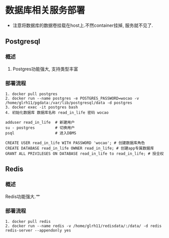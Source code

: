 # 数据库相关服务部署

* 注意将数据库的数据卷挂载在host上.不然container挂掉, 服务就不见了.

## Postgresql

### 概述

1. Postgres功能强大, 支持类型丰富

### 部署流程

```
1. docker pull postgres
2. docker run --name postgres -e POSTGRES_PASSWORD=wocao -v /home/glrh11/pgdata:/var/lib/postgresql/data -d postgres
3. docker exec -it postgres bash
4. 初始化数据库 数据库名称 read_in_life 密码 wocao 

adduser read_in_life  # 新建用户
su - postgres         # 切换用户
psql                  # 进入DBMS

CREATE USER read_in_life WITH PASSWORD 'wocao'; # 创建数据库角色
CREATE DATABASE read_in_life OWNER read_in_life; # 创建app专属数据库
GRANT ALL PRIVILEGES ON DATABASE read_in_life to read_in_life; # 授全权
```

## Redis

### 概述

Redis功能强大.艹

### 部署流程

```
1. docker pull redis
2. docker run --name redis -v /home/glrh11/redisdata/:/data/ -d redis redis-server --appendonly yes
```



